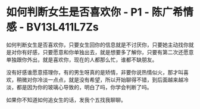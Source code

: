 # 如何判断女生是否喜欢你 - P1 - 陈广希情感 - BV13L411L7Zs

如何判断女生是否喜欢你，只要女生回你的信息就是不讨厌你，只要她主动找你就是对你有好感，只要愿意和你单独出去，就是想要多了解你，只要有第二次还愿意单独跟你外出，就是喜欢你，现在的人都那么忙，谁都不缺朋友。

没有好感谁愿意搭理你，有的男生呀真的是矫情，非要你说热情似火，那才叫喜欢，稍微对你冷淡一点点，就是没有希望，所以开始聊得不错，到后面越来越冷淡，都是因为你的玻璃心导致的，明白了吗，你学会判断了吗。

如果你不知道如何追女生的话，发我个五找我聊聊。